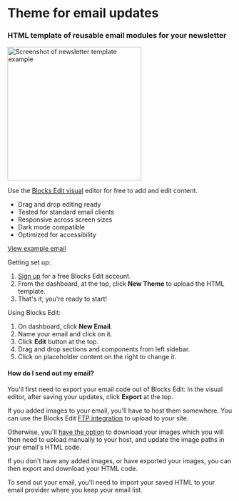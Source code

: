 # Theme for email updates
### HTML template of reusable email modules for your newsletter

<img src="https://indieaisle.com/images/newsletter-template-preview.png" alt="Screenshot of newsletter template example" width="300">

Use the [Blocks Edit visual](https://blocksedit.com/) editor for free to add and edit content.

- Drag and drop editing ready
- Tested for standard email clients
- Responsive across screen sizes
- Dark mode compatible
- Optimized for accessibility

[View example email](https://indieaisle.com/newsletter/february-2024.html)

Getting set up:
1. [Sign up](https://app.blocksedit.com/signup/) for a free Blocks Edit account.
2. From the dashboard, at the top, click **New Theme** to upload the HTML template.
3. That's it, you're ready to start!
 
Using Blocks Edit:
1. On dashboard, click **New Email**.
2. Name your email and click on it.
3. Click **Edit** button at the top.
4. Drag and drop sections and components from left sidebar.
5. Click on placeholder content on the right to change it.

#### How do I send out my email?
You'll first need to export your email code out of Blocks Edit: In the visual editor, after saving your updates, click **Export** at the top.

If you added images to your email, you'll have to host them somewhere. You can use the Blocks Edit [FTP integration](https://blocksedit.com/help/integrations/ftp-sftp-setup/) to upload to your site.

Otherwise, you'll [have the option](https://blocksedit.com/help/editor/export-to-email-provider/) to download your images which you will then need to upload manually to your host, and update the image paths in your email's HTML code.

If you don't have any added images, or have exported your images, you can then export and download your HTML code.

To send out your email, you'll need to import your saved HTML to your email provider where you keep your email list.
